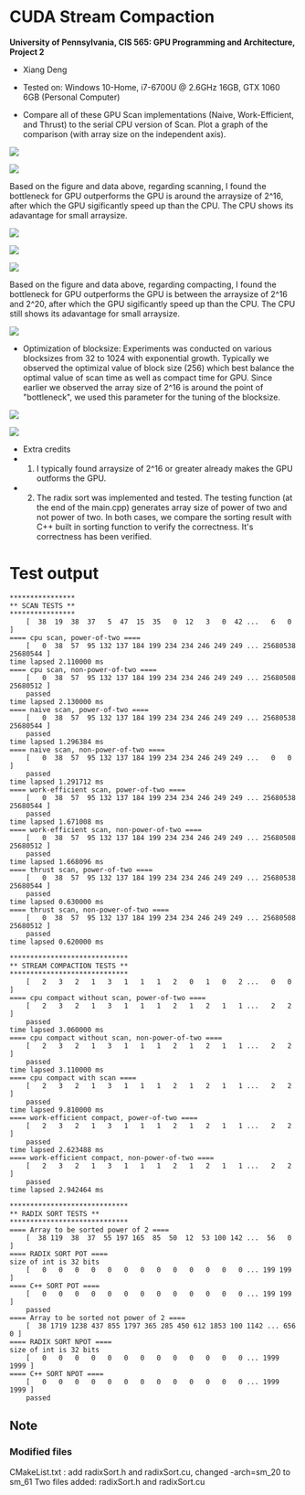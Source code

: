 CUDA Stream Compaction
======================

**University of Pennsylvania, CIS 565: GPU Programming and Architecture, Project 2**

* Xiang Deng
* Tested on:  Windows 10-Home, i7-6700U @ 2.6GHz 16GB, GTX 1060 6GB (Personal Computer)

 
* Compare all of these GPU Scan implementations (Naive, Work-Efficient, and Thrust) to the serial CPU version of Scan. Plot a graph of the comparison (with array size on the independent axis).

![](images/1.PNG)

![](images/7.PNG)

Based on the figure and data above, regarding scanning, I found the bottleneck for GPU outperforms the GPU is around the arraysize of 2^16, after which the GPU sigificantly speed up than the CPU.
The CPU shows its adavantage for small arraysize.

![](images/2.PNG)

![](images/3.PNG)

![](images/8.PNG)

Based on the figure and data above, regarding compacting, I found the bottleneck for GPU outperforms the GPU is between the arraysize of 2^16 and 2^20, after which the GPU sigificantly speed up than the CPU.
The CPU still shows its adavantage for small arraysize.

![](images/4.PNG)


* Optimization of blocksize:
Experiments was conducted on various blocksizes from 32 to 1024 with exponential growth. Typically we observed the optimizal value of block size (256) which best 
balance the optimal value of scan time as well as compact time for GPU. Since earlier we observed the array size of 2^16 is around the point of "bottleneck", we 
used this parameter for the tuning of the blocksize.

![](images/5.PNG)

![](images/6.PNG)

* Extra credits
* 1) I typically found arraysize of 2^16 or greater already makes the GPU outforms the GPU.
* 2) The radix sort was implemented and tested. The testing function (at the end of the main.cpp) generates array size of power of two and not power of two. In both cases,
we compare the sorting result with C++ built in sorting function to verify the correctness. It's correctness has been verified.

# Test output

```
****************
** SCAN TESTS **
****************
    [  38  19  38  37   5  47  15  35   0  12   3   0  42 ...   6   0 ]
==== cpu scan, power-of-two ====
    [   0  38  57  95 132 137 184 199 234 234 246 249 249 ... 25680538 25680544 ]
time lapsed 2.110000 ms
==== cpu scan, non-power-of-two ====
    [   0  38  57  95 132 137 184 199 234 234 246 249 249 ... 25680508 25680512 ]
    passed
time lapsed 2.130000 ms
==== naive scan, power-of-two ====
    [   0  38  57  95 132 137 184 199 234 234 246 249 249 ... 25680538 25680544 ]
    passed
time lapsed 1.296384 ms
==== naive scan, non-power-of-two ====
    [   0  38  57  95 132 137 184 199 234 234 246 249 249 ...   0   0 ]
    passed
time lapsed 1.291712 ms
==== work-efficient scan, power-of-two ====
    [   0  38  57  95 132 137 184 199 234 234 246 249 249 ... 25680538 25680544 ]
    passed
time lapsed 1.671008 ms
==== work-efficient scan, non-power-of-two ====
    [   0  38  57  95 132 137 184 199 234 234 246 249 249 ... 25680508 25680512 ]
    passed
time lapsed 1.668096 ms
==== thrust scan, power-of-two ====
    [   0  38  57  95 132 137 184 199 234 234 246 249 249 ... 25680538 25680544 ]
    passed
time lapsed 0.630000 ms
==== thrust scan, non-power-of-two ====
    [   0  38  57  95 132 137 184 199 234 234 246 249 249 ... 25680508 25680512 ]
    passed
time lapsed 0.620000 ms

*****************************
** STREAM COMPACTION TESTS **
*****************************
    [   2   3   2   1   3   1   1   1   2   0   1   0   2 ...   0   0 ]
==== cpu compact without scan, power-of-two ====
    [   2   3   2   1   3   1   1   1   2   1   2   1   1 ...   2   2 ]
    passed
time lapsed 3.060000 ms
==== cpu compact without scan, non-power-of-two ====
    [   2   3   2   1   3   1   1   1   2   1   2   1   1 ...   2   2 ]
    passed
time lapsed 3.110000 ms
==== cpu compact with scan ====
    [   2   3   2   1   3   1   1   1   2   1   2   1   1 ...   2   2 ]
    passed
time lapsed 9.810000 ms
==== work-efficient compact, power-of-two ====
    [   2   3   2   1   3   1   1   1   2   1   2   1   1 ...   2   2 ]
    passed
time lapsed 2.623488 ms
==== work-efficient compact, non-power-of-two ====
    [   2   3   2   1   3   1   1   1   2   1   2   1   1 ...   2   2 ]
    passed
time lapsed 2.942464 ms

*****************************
** RADIX SORT TESTS **
*****************************
==== Array to be sorted power of 2 ====
    [  38 119  38  37  55 197 165  85  50  12  53 100 142 ...  56   0 ]
==== RADIX SORT POT ====
size of int is 32 bits
    [   0   0   0   0   0   0   0   0   0   0   0   0   0 ... 199 199 ]
==== C++ SORT POT ====
    [   0   0   0   0   0   0   0   0   0   0   0   0   0 ... 199 199 ]
    passed
==== Array to be sorted not power of 2 ====
    [  38 1719 1238 437 855 1797 365 285 450 612 1853 100 1142 ... 656   0 ]
==== RADIX SORT NPOT ====
size of int is 32 bits
    [   0   0   0   0   0   0   0   0   0   0   0   0   0 ... 1999 1999 ]
==== C++ SORT NPOT ====
    [   0   0   0   0   0   0   0   0   0   0   0   0   0 ... 1999 1999 ]
    passed
```

## Note
### Modified files
CMakeList.txt : add radixSort.h and radixSort.cu, changed -arch=sm_20 to sm_61
Two files added: radixSort.h and radixSort.cu